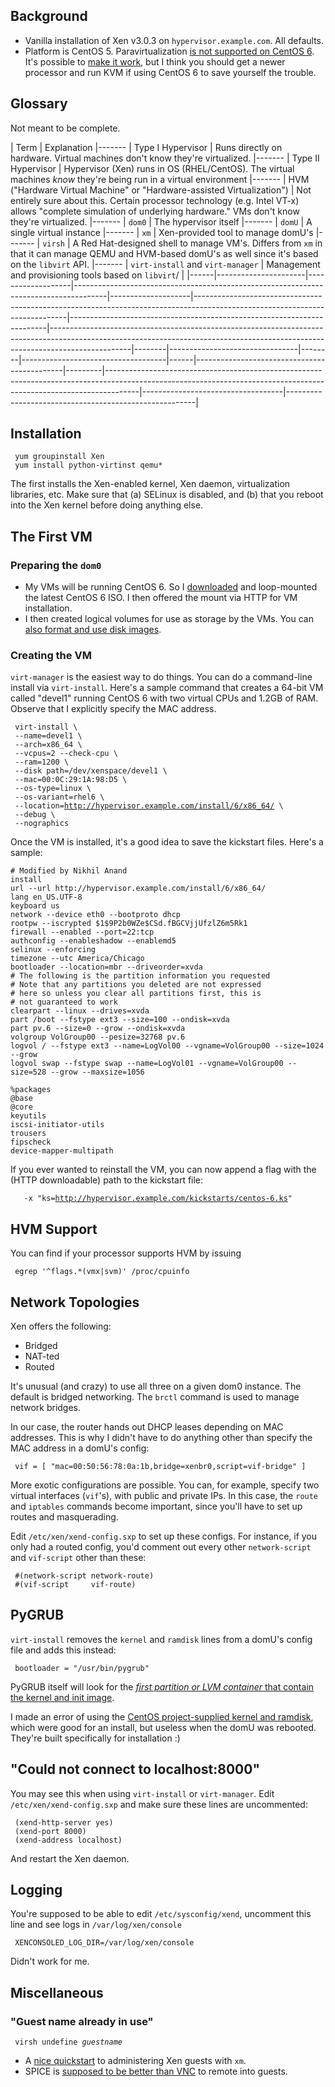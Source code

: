 Background
----------

-   Vanilla installation of Xen v3.0.3 on `hypervisor.example.com`.
    All defaults.
-   Platform is CentOS 5. Paravirtualization [is not supported on CentOS
    6](https://www.centos.org/modules/newbb/viewtopic.php?topic_id=37151).
    It's possible to [make it
    work](http://www.howtoforge.com/virtualization-with-xen-on-centos-6.2-x86_64-paravirtualization-and-hardware-virtualization),
    but I think you should get a newer processor and run KVM if using
    CentOS 6 to save yourself the trouble.

Glossary
--------

Not meant to be complete.

| Term | Explanation |------- | Type I Hypervisor | Runs directly on hardware. Virtual machines don't know they're virtualized. |------- | Type II Hypervisor | Hypervisor (Xen) runs in OS (RHEL/CentOS). The virtual machines *know* they're being run in a virtual environment |------- | HVM ("Hardware Virtual Machine" or "Hardware-assisted Virtualization") | Not entirely sure about this. Certain processor technology (e.g. Intel VT-x) allows "complete simulation of underlying hardware." VMs don't know they're virtualized. |------- | `dom0` | The hypervisor itself |------- | `domU` | A single virtual instance |------- | `xm` | Xen-provided tool to manage domU's |------- | `virsh` | A Red Hat-designed shell to manage VM's. Differs from `xm` in that it can manage QEMU and HVM-based domU's as well since it's based on the `libvirt` API. |------- | `virt-install` and `virt-manager` | Management and provisioning tools based on `libvirt`/ |
|------|----------------------|-------------------|--------------------------------------------------------------------------------------|--------------------|----------------------------------------------------------------------------------------------------------------------------|------------------------------------------------------------------------|--------------------------------------------------------------------------------------------------------------------------------------------------------------------------------|--------|--------------------------------|--------|------------------------------------|------|---------------------------------------------|---------|--------------------------------------------------------------------------------------------------------------------------------------------------------------------|-----------------------------------|-------------------------------------------------------|

Installation
------------

` yum groupinstall Xen`  
` yum install python-virtinst qemu*`

The first installs the Xen-enabled kernel, Xen daemon, virtualization
libraries, etc. Make sure that (a) SELinux is disabled, and (b) that you
reboot into the Xen kernel before doing anything else.

The First VM
------------

### Preparing the `dom0`

-   My VMs will be running CentOS 6. So I
    [downloaded](http://mirror.anl.gov/pub/centos/6/isos/) and
    loop-mounted the latest CentOS 6 ISO. I then offered the mount via
    HTTP for VM installation.
-   I then created logical volumes for use as storage by the VMs. You
    can [also format and use disk
    images](http://www.chrisabernethy.com/how-to-resize-a-xen-virtual-disk/).

### Creating the VM

`virt-manager` is the easiest way to do things. You can do a
command-line install via `virt-install`. Here's a sample command that
creates a 64-bit VM called "devel1" running CentOS 6 with two virtual
CPUs and 1.2GB of RAM. Observe that I explicitly specify the MAC
address.

` virt-install \`  
` --name=devel1 \`  
` --arch=x86_64 \`  
` --vcpus=2 --check-cpu \`  
` --ram=1200 \`  
` --disk path=/dev/xenspace/devel1 \`  
` --mac=00:0C:29:1A:98:D5 \`  
` --os-type=linux \`  
` --os-variant=rhel6 \`  
` --location=`[`http://hypervisor.example.com/install/6/x86_64/`](http://hypervisor.example.com/install/6/x86_64/)` \`  
` --debug \`  
` --nographics`

Once the VM is installed, it's a good idea to save the kickstart files.
Here's a sample:

    # Modified by Nikhil Anand 
    install
    url --url http://hypervisor.example.com/install/6/x86_64/
    lang en_US.UTF-8
    keyboard us
    network --device eth0 --bootproto dhcp
    rootpw --iscrypted $1$9P2b0WZe$CSd.fBGCVjjUfzlZ6m5Rk1
    firewall --enabled --port=22:tcp
    authconfig --enableshadow --enablemd5
    selinux --enforcing
    timezone --utc America/Chicago
    bootloader --location=mbr --driveorder=xvda
    # The following is the partition information you requested
    # Note that any partitions you deleted are not expressed
    # here so unless you clear all partitions first, this is
    # not guaranteed to work
    clearpart --linux --drives=xvda
    part /boot --fstype ext3 --size=100 --ondisk=xvda
    part pv.6 --size=0 --grow --ondisk=xvda
    volgroup VolGroup00 --pesize=32768 pv.6
    logvol / --fstype ext3 --name=LogVol00 --vgname=VolGroup00 --size=1024 --grow
    logvol swap --fstype swap --name=LogVol01 --vgname=VolGroup00 --size=528 --grow --maxsize=1056

    %packages
    @base
    @core
    keyutils
    iscsi-initiator-utils
    trousers
    fipscheck
    device-mapper-multipath

If you ever wanted to reinstall the VM, you can now append a flag with
the (HTTP downloadable) path to the kickstart file:

`   -x "ks=`[`http://hypervisor.example.com/kickstarts/centos-6.ks`](http://hypervisor.example.com/kickstarts/centos-6.ks)`"`

HVM Support
-----------

You can find if your processor supports HVM by issuing

` egrep '^flags.*(vmx|svm)' /proc/cpuinfo`

Network Topologies
------------------

Xen offers the following:

-   Bridged
-   NAT-ted
-   Routed

It's unusual (and crazy) to use all three on a given dom0 instance. The
default is bridged networking. The `brctl` command is used to manage
network bridges.

In our case, the router hands out DHCP leases depending on MAC
addresses. This is why I didn't have to do anything other than specify
the MAC address in a domU's config:

` vif = [ "mac=00:50:56:78:0a:1b,bridge=xenbr0,script=vif-bridge" ]`

More exotic configurations are possible. You can, for example, specify
two virtual interfaces (`vif`'s), with public and private IPs. In this
case, the `route` and `iptables` commands become important, since you'll
have to set up routes and masquerading.

Edit `/etc/xen/xend-config.sxp` to set up these configs. For instance,
if you only had a routed config, you'd comment out every other
`network-script` and `vif-script` other than these:

` #(network-script network-route)`  
` #(vif-script     vif-route)`

PyGRUB
------

`virt-install` removes the `kernel` and `ramdisk` lines from a domU's
config file and adds this instead:

` bootloader = "/usr/bin/pygrub"`

PyGRUB itself will look for the [*first partition or LVM container* that
contain the kernel and init image](http://wiki.xen.org/xenwiki/PyGrub).

I made an error of using the [CentOS project-supplied kernel and
ramdisk](http://mirror.centos.org/centos/5/os/x86_64/images/xen/), which
were good for an install, but useless when the domU was rebooted.
They're built specifically for installation :)

"Could not connect to localhost:8000"
-------------------------------------

You may see this when using `virt-install` or `virt-manager`. Edit
`/etc/xen/xend-config.sxp` and make sure these lines are uncommented:

` (xend-http-server yes)`  
` (xend-port 8000)`  
` (xend-address localhost)`

And restart the Xen daemon.

Logging
-------

You're supposed to be able to edit `/etc/sysconfig/xend`, uncomment this
line and see logs in `/var/log/xen/console`

` XENCONSOLED_LOG_DIR=/var/log/xen/console`

Didn't work for me.

Miscellaneous
-------------

### "Guest name already in use"

` virsh undefine `*`guestname`*

-   A [nice
    quickstart](http://www.techotopia.com/index.php/Managing_Xen_using_the_xm_Command-line_Tool#Saving_and_Restoring_Xen_Guest_Systems)
    to administering Xen guests with `xm`.
-   SPICE is [supposed to be better than
    VNC](http://zee-nix.blogspot.com/2011/06/welcome-to-virtual-world.html)
    to remote into guests.
